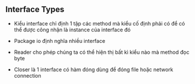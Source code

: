 ## Interface Types
- Kiểu interface chỉ định 1 tập các method mà kiểu cố định phải có để có thể được công nhận là instance của interface đó

- Package io định nghĩa nhiều interface

- Reader cho phép chúng ta có thể hiện thị bất kì kiểu nào mà method đọc byte
- Closer là 1 interface có hàm đóng dùng để đóng file hoặc network connection